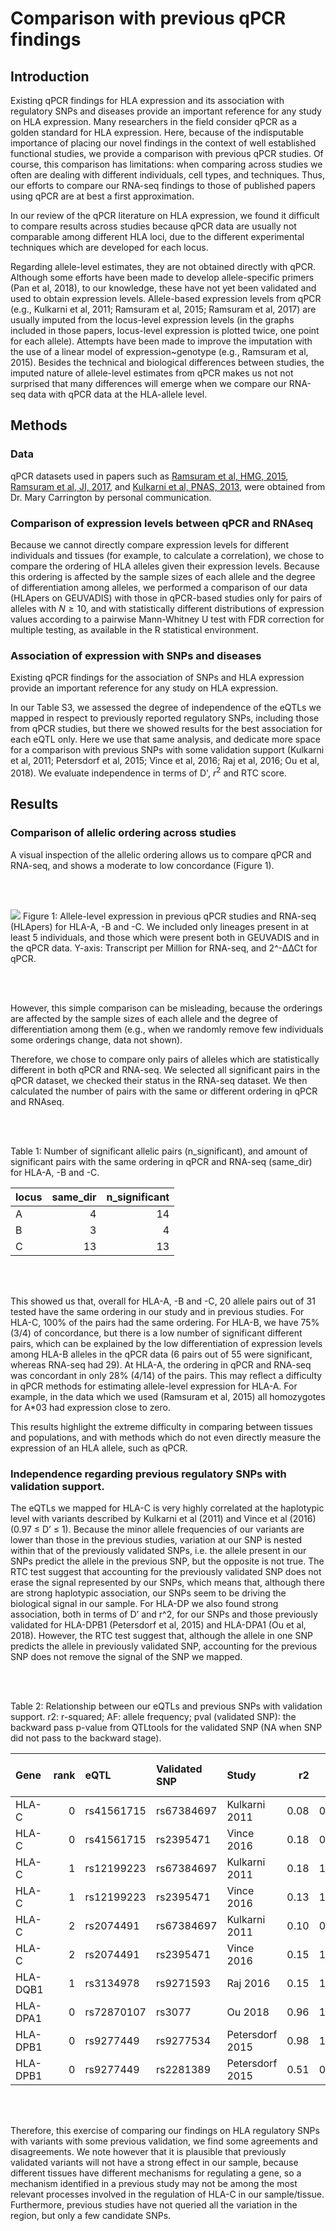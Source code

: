 Comparison with previous qPCR findings
================

Introduction
------------

Existing qPCR findings for HLA expression and its association with regulatory SNPs and diseases provide an important reference for any study on HLA expression. Many researchers in the field consider qPCR as a golden standard for HLA expression. Here, because of the indisputable importance of placing our novel findings in the context of well established functional studies, we provide a comparison with previous qPCR studies. Of course, this comparison has limitations: when comparing across studies we often are dealing with different individuals, cell types, and techniques. Thus, our efforts to compare our RNA-seq findings to those of published papers using qPCR are at best a first approximation.

In our review of the qPCR literature on HLA expression, we found it difficult to compare results across studies because qPCR data are usually not comparable among different HLA loci, due to the different experimental techniques which are developed for each locus.

Regarding allele-level estimates, they are not obtained directly with qPCR. Although some efforts have been made to develop allele-specific primers (Pan et al, 2018), to our knowledge, these have not yet been validated and used to obtain expression levels. Allele-based expression levels from qPCR (e.g., Kulkarni et al, 2011; Ramsuram et al, 2015; Ramsuram et al, 2017) are usually imputed from the locus-level expression levels (in the graphs included in those papers, locus-level expression is plotted twice, one point for each allele). Attempts have been made to improve the imputation with the use of a linear model of expression~genotype (e.g., Ramsuram et al, 2015). Besides the technical and biological differences between studies, the imputed nature of allele-level estimates from qPCR makes us not not surprised that many differences will emerge when we compare our RNA-seq data with qPCR data at the HLA-allele level.

Methods
-------

### Data

qPCR datasets used in papers such as [Ramsuram et al, HMG, 2015](https://doi.org/10.1093/hmg/ddv158), [Ramsuram et al, JI, 2017](http://www.jimmunol.org/content/198/6/2320), and [Kulkarni et al, PNAS, 2013](https://doi.org/10.1073/pnas.1312237110), were obtained from Dr. Mary Carrington by personal communication.

### Comparison of expression levels between qPCR and RNAseq

Because we cannot directly compare expression levels for different individuals and tissues (for example, to calculate a correlation), we chose to compare the ordering of HLA alleles given their expression levels. Because this ordering is affected by the sample sizes of each allele and the degree of differentiation among alleles, we performed a comparison of our data (HLApers on GEUVADIS) with those in qPCR-based studies only for pairs of alleles with *N* ≥ 10, and with statistically different distributions of expression values according to a pairwise Mann-Whitney U test with FDR correction for multiple testing, as available in the R statistical environment.

### Association of expression with SNPs and diseases

Existing qPCR findings for the association of SNPs and HLA expression provide an important reference for any study on HLA expression.

In our Table S3, we assessed the degree of independence of the eQTLs we mapped in respect to previously reported regulatory SNPs, including those from qPCR studies, but there we showed results for the best association for each eQTL only. Here we use that same analysis, and dedicate more space for a comparison with previous SNPs with some validation support (Kulkarni et al, 2011; Petersdorf et al, 2015; Vince et al, 2016; Raj et al, 2016; Ou et al, 2018). We evaluate independence in terms of D', *r*<sup>2</sup> and RTC score.

Results
-------

### Comparison of allelic ordering across studies

A visual inspection of the allelic ordering allows us to compare qPCR and RNA-seq, and shows a moderate to low concordance (Figure 1).

<br><br>

![](./FigSA.png) Figure 1: Allele-level expression in previous qPCR studies and RNA-seq (HLApers) for HLA-A, -B and -C. We included only lineages present in at least 5 individuals, and those which were present both in GEUVADIS and in the qPCR data. Y-axis: Transcript per Million for RNA-seq, and 2^-∆∆Ct for qPCR.

<br><br>

However, this simple comparison can be misleading, because the orderings are affected by the sample sizes of each allele and the degree of differentiation among them (e.g., when we randomly remove few individuals some orderings change, data not shown).

Therefore, we chose to compare only pairs of alleles which are statistically different in both qPCR and RNA-seq. We selected all significant pairs in the qPCR dataset, we checked their status in the RNA-seq dataset. We then calculated the number of pairs with the same or different ordering in qPCR and RNAseq.

<br><br>

Table 1: Number of significant allelic pairs (n\_significant), and amount of significant pairs with the same ordering in qPCR and RNA-seq (same\_dir) for HLA-A, -B and -C.

| locus |  same\_dir|  n\_significant|
|:------|----------:|---------------:|
| A     |          4|              14|
| B     |          3|               4|
| C     |         13|              13|

<br><br>

This showed us that, overall for HLA-A, -B and -C, 20 allele pairs out of 31 tested have the same ordering in our study and in previous studies. For HLA-C, 100% of the pairs had the same ordering. For HLA-B, we have 75% (3/4) of concordance, but there is a low number of significant different pairs, which can be explained by the low differentiation of expression levels among HLA-B alleles in the qPCR data (6 pairs out of 55 were significant, whereas RNA-seq had 29). At HLA-A, the ordering in qPCR and RNA-seq was concordant in only 28% (4/14) of the pairs. This may reflect a difficulty in qPCR methods for estimating allele-level expression for HLA-A. For example, in the data which we used (Ramsuram et al, 2015) all homozygotes for A\*03 had expression close to zero.

This results highlight the extreme difficulty in comparing between tissues and populations, and with methods which do not even directly measure the expression of an HLA allele, such as qPCR.

### Independence regarding previous regulatory SNPs with validation support.

The eQTLs we mapped for HLA-C is very highly correlated at the haplotypic level with variants described by Kulkarni et al (2011) and Vince et al (2016) (0.97 ≤ D’ ≤ 1). Because the minor allele frequencies of our variants are lower than those in the previous studies, variation at our SNP is nested within that of the previously validated SNPs, i.e. the allele present in our SNPs predict the allele in the previous SNP, but the opposite is not true. The RTC test suggest that accounting for the previously validated SNP does not erase the signal represented by our SNPs, which means that, although there are strong haplotypic association, our SNPs seem to be driving the biological signal in our sample. For HLA-DP we also found strong association, both in terms of D’ and r^2, for our SNPs and those previously validated for HLA-DPB1 (Petersdorf et al, 2015) and HLA-DPA1 (Ou et al, 2018). However, the RTC test suggest that, although the allele in one SNP predicts the allele in previously validated SNP, accounting for the previous SNP does not remove the signal of the SNP we mapped.

<br><br>

Table 2: Relationship between our eQTLs and previous SNPs with validation support. r2: r-squared; AF: allele frequency; pval (validated SNP): the backward pass p-value from QTLtools for the validated SNP (NA when SNP did not pass to the backward stage).

| Gene     |  rank| eQTL       | Validated SNP | Study           |    r2|    D'|  AF (eQTL)|  AF (validated SNP)|   RTC|  pval (validated SNP)|
|:---------|-----:|:-----------|:--------------|:----------------|-----:|-----:|----------:|-------------------:|-----:|---------------------:|
| HLA-C    |     0| rs41561715 | rs67384697    | Kulkarni 2011   |  0.08|  0.97|       0.13|                0.37|  0.78|                    NA|
| HLA-C    |     0| rs41561715 | rs2395471     | Vince 2016      |  0.18|  0.98|       0.13|                0.44|  0.83|                  6.91|
| HLA-C    |     1| rs12199223 | rs67384697    | Kulkarni 2011   |  0.18|  1.00|       0.09|                0.37|  0.84|                    NA|
| HLA-C    |     1| rs12199223 | rs2395471     | Vince 2016      |  0.13|  1.00|       0.09|                0.44|  0.94|                    NA|
| HLA-C    |     2| rs2074491  | rs67384697    | Kulkarni 2011   |  0.10|  0.98|       0.16|                0.37|  0.61|                    NA|
| HLA-C    |     2| rs2074491  | rs2395471     | Vince 2016      |  0.15|  1.00|       0.16|                0.44|  0.78|                    NA|
| HLA-DQB1 |     1| rs3134978  | rs9271593     | Raj 2016        |  0.15|  1.00|       0.09|                0.59|  0.84|                    NA|
| HLA-DPA1 |     0| rs72870107 | rs3077        | Ou 2018         |  0.96|  1.00|       0.16|                0.17|  0.66|                  8.58|
| HLA-DPB1 |     0| rs9277449  | rs9277534     | Petersdorf 2015 |  0.98|  1.00|       0.30|                0.30|  0.87|                 32.85|
| HLA-DPB1 |     0| rs9277449  | rs2281389     | Petersdorf 2015 |  0.51|  0.99|       0.30|                0.18|  0.50|                 17.33|

<br><br>

Therefore, this exercise of comparing our findings on HLA regulatory SNPs with variants with some previous validation, we find some agreements and disagreements. We note however that it is plausible that previously validated variants will not have a strong effect in our sample, because different tissues have different mechanisms for regulating a gene, so a mechanism identified in a previous study may not be among the most relevant processes involved in the regulation of HLA-C in our sample/tissue. Furthermore, previous studies have not queried all the variation in the region, but only a few candidate SNPs.
